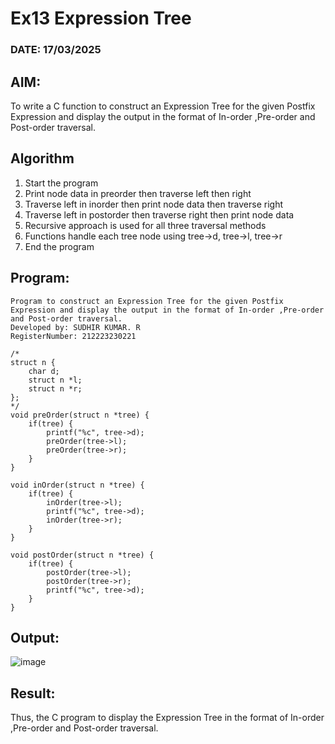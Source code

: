 # Ex13 Expression Tree
### DATE: 17/03/2025
## AIM:
To write a C function to construct an Expression Tree for the given Postfix Expression and display the output in the format of In-order ,Pre-order and Post-order traversal.

## Algorithm
1. Start the program
2. Print node data in preorder then traverse left then right 
3. Traverse left in inorder then print node data then traverse right 
4. Traverse left in postorder then traverse right then print node data 
5. Recursive approach is used for all three traversal methods 
6. Functions handle each tree node using tree->d, tree->l, tree->r 
7. End the program  

## Program:
```
Program to construct an Expression Tree for the given Postfix Expression and display the output in the format of In-order ,Pre-order and Post-order traversal.
Developed by: SUDHIR KUMAR. R
RegisterNumber: 212223230221
```
```
/* 
struct n { 
    char d; 
    struct n *l; 
    struct n *r; 
};
*/
void preOrder(struct n *tree) { 
    if(tree) { 
        printf("%c", tree->d); 
        preOrder(tree->l); 
        preOrder(tree->r); 
    } 
}

void inOrder(struct n *tree) { 
    if(tree) { 
        inOrder(tree->l); 
        printf("%c", tree->d); 
        inOrder(tree->r); 
    } 
}

void postOrder(struct n *tree) { 
    if(tree) { 
        postOrder(tree->l); 
        postOrder(tree->r); 
        printf("%c", tree->d); 
    } 
}
```
## Output:

![image](https://github.com/user-attachments/assets/5d4c2343-af3c-4f39-b189-6c34117ea8ea)

## Result:
Thus, the C program to display the Expression Tree in the format of In-order ,Pre-order and Post-order traversal.
